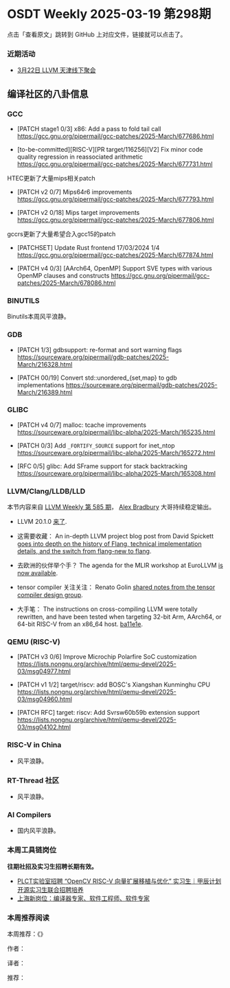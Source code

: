 # OSDT Weekly 2025-03-19 第298期

点击「查看原文」跳转到 GitHub 上对应文件，链接就可以点击了。

### 近期活动

- [3月22日 LLVM 天津线下聚会](https://mp.weixin.qq.com/s/F8S98x00HJdF7eKYqEckwg)

## 编译社区的八卦信息

### GCC

- [PATCH stage1 0/3] x86: Add a pass to fold tail call
    https://gcc.gnu.org/pipermail/gcc-patches/2025-March/677686.html

- [to-be-committed][RISC-V][PR target/116256][V2] Fix minor code quality regression in reassociated arithmetic
    https://gcc.gnu.org/pipermail/gcc-patches/2025-March/677731.html

HTEC更新了大量mips相关patch
- [PATCH v2 0/7] Mips64r6 improvements
    https://gcc.gnu.org/pipermail/gcc-patches/2025-March/677793.html

- [PATCH v2 0/18] Mips target improvements
    https://gcc.gnu.org/pipermail/gcc-patches/2025-March/677806.html

gccrs更新了大量希望合入gcc15的patch
- [PATCHSET] Update Rust frontend 17/03/2024 1/4
    https://gcc.gnu.org/pipermail/gcc-patches/2025-March/677874.html

- [PATCH v4 0/3] [AArch64, OpenMP] Support SVE types with various OpenMP clauses and constructs
    https://gcc.gnu.org/pipermail/gcc-patches/2025-March/678086.html

### BINUTILS

Binutils本周风平浪静。

### GDB

- [PATCH 1/3] gdbsupport: re-format and sort warning flags
    https://sourceware.org/pipermail/gdb-patches/2025-March/216328.html

- [PATCH 00/19] Convert std::unordered_{set,map} to gdb implementations
    https://sourceware.org/pipermail/gdb-patches/2025-March/216389.html

### GLIBC

- [PATCH v4 0/7] malloc: tcache improvements
    https://sourceware.org/pipermail/libc-alpha/2025-March/165235.html

- [PATCH 0/3] Add `_FORTIFY_SOURCE` support for inet_ntop
    https://sourceware.org/pipermail/libc-alpha/2025-March/165272.html

- [RFC 0/5] glibc: Add SFrame support for stack backtracking
    https://sourceware.org/pipermail/libc-alpha/2025-March/165308.html

### LLVM/Clang/LLDB/LLD

本节内容来自 [LLVM Weekly 第 585 期](http://llvmweekly.org/issue/585)，
[Alex Bradbury](https://www.linkedin.com/in/alex-bradbury/) 大哥持续稳定输出。

* LLVM 20.1.0 [来了](https://discourse.llvm.org/t/llvm-20-1-0-released/85122/).

* 这需要收藏： An in-depth LLVM project blog post from David Spickett [goes into depth on the history of Flang, technical implementation details, and the switch from flang-new to flang](https://blog.llvm.org/posts/2025-03-11-flang-new/).

* 去欧洲的伙伴举个手？ The agenda for the MLIR workshop at EuroLLVM [is now available](https://discourse.llvm.org/t/announcing-the-6th-mlir-workshop-eurollvm-2025-program/85142).

* tensor compiler 关注关注： Renato Golin [shared notes from the tensor compiler design group](https://discourse.llvm.org/t/tcdg-notes-from-meting-2025-03-05/85116).

* 大手笔： The instructions on cross-compiling LLVM were totally rewritten, and have been tested when targeting 32-bit Arm, AArch64, or 64-bit RISC-V from an x86_64 host.
  [ba11e1e](https://github.com/llvm/llvm-project/commit/ba11e1e5222c).

### QEMU (RISC-V)

- [PATCH v3 0/6] Improve Microchip Polarfire SoC customization
    https://lists.nongnu.org/archive/html/qemu-devel/2025-03/msg04977.html

- [PATCH v1 1/2] target/riscv: add BOSC's Xiangshan Kunminghu CPU
    https://lists.nongnu.org/archive/html/qemu-devel/2025-03/msg04960.html

- [PATCH RFC] target: riscv: Add Svrsw60b59b extension support
    https://lists.nongnu.org/archive/html/qemu-devel/2025-03/msg04102.html

### RISC-V in China

- 风平浪静。

### RT-Thread 社区

- 风平浪静。

### AI Compilers

- 国内风平浪静。

### 本周工具链岗位

**往期社招及实习生招聘长期有效。**

- [PLCT实验室招聘 “OpenCV RISC-V 向量扩展移植与优化” 实习生｜甲辰计划开源实习生联合招聘培养](https://mp.weixin.qq.com/s/NSFIlymcfe_gJBmJXK0Zng)
- [上海新岗位：编译器专家、软件工程师、软件专家](https://mp.weixin.qq.com/s/pX2R3znrPCxdsOLVg9YVXA)

### 本周推荐阅读

本周推荐：《》

作者：

译者：

推荐：
